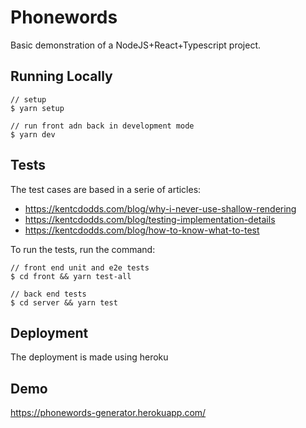 # Phonewords

Basic demonstration of a NodeJS+React+Typescript project.

## Running Locally

```
// setup
$ yarn setup

// run front adn back in development mode
$ yarn dev

```

## Tests

The test cases are based in a serie of articles:

- https://kentcdodds.com/blog/why-i-never-use-shallow-rendering
- https://kentcdodds.com/blog/testing-implementation-details
- https://kentcdodds.com/blog/how-to-know-what-to-test

To run the tests, run the command:

```
// front end unit and e2e tests
$ cd front && yarn test-all

// back end tests
$ cd server && yarn test
```

## Deployment

The deployment is made using heroku

## Demo

https://phonewords-generator.herokuapp.com/
